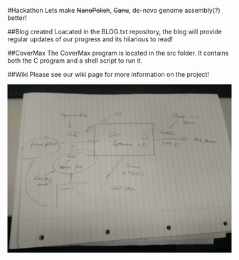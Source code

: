 #Hackathon
Lets make <del>NanoPolish</del>, <del>Canu</del>, de-novo genome assembly(?) better!


##Blog created 
Loacated in the BLOG.txt repository, the blog will provide regular updates of our progress and its hilarious to read!

##CoverMax
The CoverMax program is located in the src folder. It contains both the C program and a shell script to run it. 

##Wiki
Please see our wiki page for more information on the project!

![Our first idea image](https://github.com/bensaward/hackathon/blob/master/images/initial-idea.jpg)


